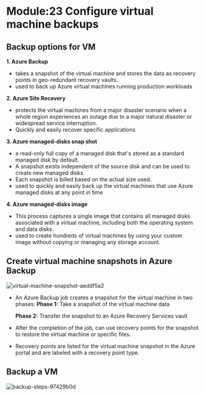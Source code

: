 # Module:23 Configure virtual machine backups

## Backup options for VM

__1. Azure Backup__

- takes a snapshot of the virtual machine and stores the data as recovery points in geo-redundant recovery vaults.
- used to back up Azure virtual machines running production workloads

__2. Azure Site Recovery__

- protects the virtual machines from a major disaster scenario when a whole region experiences an outage due to a major natural disaster or widespread service interruption.
- Quickly and easily recover specific applications

__3. Azure managed-disks snap shot__

-  a read-only full copy of a managed disk that's stored as a standard managed disk by default.
-  A snapshot exists independent of the source disk and can be used to create new managed disks.
-  Each snapshot is billed based on the actual size used.
-  used to quickly and easily back up the virtual machines that use Azure managed disks at any point in time

__4. Azure managed-disks image__

- This process captures a single image that contains all managed disks associated with a virtual machine, including both the operating system and data disks.
- used to create hundreds of virtual machines by using your custom image without copying or managing any storage account.

## Create virtual machine snapshots in Azure Backup

![virtual-machine-snapshot-aeddf5a2](https://github.com/anuja2015/AZ-104/assets/16287330/24445389-24c2-4a24-8d7e-fb5a0828f468)

- An Azure Backup job creates a snapshot for the virtual machine in two phases:
  __Phase 1:__ Take a snapshot of the virtual machine data
  
  __Phase 2:__ Transfer the snapshot to an Azure Recovery Services vault
  
- After the completion of the job, can use recovery points for the snapshot to restore the virtual machine or specific files.
- Recovery points are listed for the virtual machine snapshot in the Azure portal and are labeled with a recovery point type.

## Backup a VM

![backup-steps-97429b0d](https://github.com/anuja2015/AZ-104/assets/16287330/a5ec10d8-016e-4a3c-b652-296a0cdbfb34)

